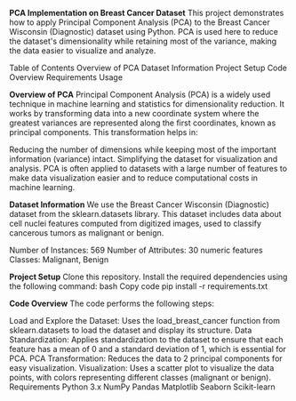 **PCA Implementation on Breast Cancer Dataset**
This project demonstrates how to apply Principal Component Analysis (PCA) to the Breast Cancer Wisconsin (Diagnostic) dataset using Python. PCA is used here to reduce the dataset's dimensionality while retaining most of the variance, making the data easier to visualize and analyze.

Table of Contents
Overview of PCA
Dataset Information
Project Setup
Code Overview
Requirements
Usage

**Overview of PCA**
Principal Component Analysis (PCA) is a widely used technique in machine learning and statistics for dimensionality reduction. It works by transforming data into a new coordinate system where the greatest variances are represented along the first coordinates, known as principal components. This transformation helps in:

Reducing the number of dimensions while keeping most of the important information (variance) intact.
Simplifying the dataset for visualization and analysis.
PCA is often applied to datasets with a large number of features to make data visualization easier and to reduce computational costs in machine learning.

**Dataset Information**
We use the Breast Cancer Wisconsin (Diagnostic) dataset from the sklearn.datasets library. This dataset includes data about cell nuclei features computed from digitized images, used to classify cancerous tumors as malignant or benign.

Number of Instances: 569
Number of Attributes: 30 numeric features
Classes: Malignant, Benign

**Project Setup**
Clone this repository.
Install the required dependencies using the following command:
bash
Copy code
pip install -r requirements.txt

**Code Overview**
The code performs the following steps:

Load and Explore the Dataset: Uses the load_breast_cancer function from sklearn.datasets to load the dataset and display its structure.
Data Standardization: Applies standardization to the dataset to ensure that each feature has a mean of 0 and a standard deviation of 1, which is essential for PCA.
PCA Transformation: Reduces the data to 2 principal components for easy visualization.
Visualization: Uses a scatter plot to visualize the data points, with colors representing different classes (malignant or benign).
Requirements
Python 3.x
NumPy
Pandas
Matplotlib
Seaborn
Scikit-learn
